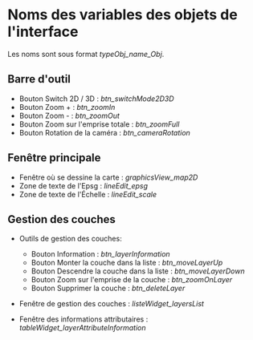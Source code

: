 # Noms des variables des objets de l'interface

Les noms sont sous format *typeObj_name_Obj*.

## Barre d'outil

- Bouton Switch 2D / 3D : *btn_switchMode2D3D*
- Bouton Zoom + : *btn_zoomIn*
- Bouton Zoom - : *btn_zoomOut*
- Bouton Zoom sur l'emprise totale : *btn_zoomFull*
- Bouton Rotation de la caméra : *btn_cameraRotation*

## Fenêtre principale

- Fenêtre où se dessine la carte : *graphicsView_map2D*
- Zone de texte de l'Epsg : *lineEdit_epsg*
- Zone de texte de l'Échelle : *lineEdit_scale*

## Gestion des couches

- Outils de gestion des couches:
  - Bouton Information : *btn_layerInformation*
  - Bouton Monter la couche dans la liste : *btn_moveLayerUp*
  - Bouton Descendre la couche dans la liste : *btn_moveLayerDown*
  - Bouton Zoom sur l'emprise de la couche : *btn_zoomOnLayer*
  - Bouton Supprimer la couche : *btn_deleteLayer*

- Fenêtre de gestion des couches : *listeWidget_layersList*

- Fenêtre des informations attributaires : *tableWidget_layerAttributeInformation*